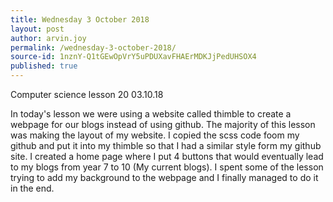 ```yaml
---
title: Wednesday 3 October 2018
layout: post
author: arvin.joy
permalink: /wednesday-3-october-2018/
source-id: 1nznY-Q1tGEwOpVrY5uPDUXavFHAErMDKJjPedUHSOX4
published: true
---
```

Computer science lesson 20                                03.10.18

In today's lesson we were using a website called thimble to create a webpage for our blogs instead of using github. The majority of this lesson was making the layout of my website. I copied the scss code foom my github and put it into my thimble so that I had a similar style form my github site. I created a home page where I put 4 buttons that would eventually lead to my blogs from year 7 to 10 (My current blogs). I spent some of the lesson trying to add my background to the webpage and I finally managed to do it in the end.

